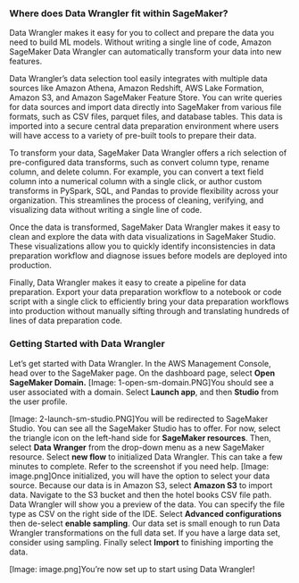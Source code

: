 ### Where does Data Wrangler fit within SageMaker?

Data Wrangler makes it easy for you to collect and prepare the data you need to build ML models. Without writing a single line of code, Amazon SageMaker Data Wrangler can automatically transform your data into new features.

Data Wrangler’s data selection tool easily integrates with multiple data sources like Amazon Athena, Amazon Redshift, AWS Lake Formation, Amazon S3, and Amazon SageMaker Feature Store. You can write queries for data sources and import data directly into SageMaker from various file formats, such as CSV files, parquet files, and database tables. This data is imported into a secure central data preparation environment where users will have access to a variety of pre-built tools to prepare their data.

To transform your data, SageMaker Data Wrangler offers a rich selection of pre-configured data transforms, such as convert column type, rename column, and delete column. For example, you can convert a text field column into a numerical column with a single click, or author custom transforms in PySpark, SQL, and Pandas to provide flexibility across your organization. This streamlines the process of cleaning, verifying, and visualizing data without writing a single line of code.

Once the data is transformed, SageMaker Data Wrangler makes it easy to clean and explore the data with data visualizations in SageMaker Studio. These visualizations allow you to quickly identify inconsistencies in data preparation workflow and diagnose issues before models are deployed into production. 

Finally, Data Wrangler makes it easy to create a pipeline for data preparation. Export your data preparation workflow to a notebook or code script with a single click to efficiently bring your data preparation workflows into production without manually sifting through and translating hundreds of lines of data preparation code. 


### Getting Started with Data Wrangler

Let’s get started with Data Wrangler. In the AWS Management Console, head over to the SageMaker page. On the dashboard page, select **Open SageMaker Domain.**
[Image: 1-open-sm-domain.PNG]You should see a user associated with a domain. Select **Launch app**, and then **Studio** from the user profile.

[Image: 2-launch-sm-studio.PNG]You will be redirected to SageMaker Studio. You can see all the SageMaker Studio has to offer. For now, select the triangle icon on the left-hand side for **SageMaker resources**. Then, select **Data Wranger** from the drop-down menu as a new SageMaker resource. Select **new flow** to initialized Data Wrangler. This can take a few minutes to complete. Refer to the screenshot if you need help. 
[Image: image.png]Once initialized, you will have the option to select your data source. Because our data is in Amazon S3, select **Amazon S3** to import data. Navigate to the S3 bucket and then the hotel books CSV file path. Data Wrangler will show you a preview of the data. You can specify the file type as CSV on the right side of the IDE. Select **Advanced configurations** then de-select **enable sampling**. Our data set is small enough to run Data Wrangler transformations on the full data set. If you have a large data set, consider using sampling. Finally select **Import** to finishing importing the data.

[Image: image.png]You’re now set up to start using Data Wrangler!